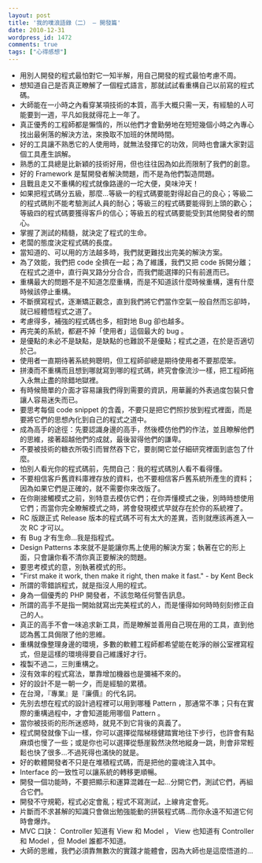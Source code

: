 ```yaml
---
layout: post
title: '我的噗浪語錄（二） – 開發篇'
date: 2010-12-31
wordpress_id: 1472
comments: true
tags: ["心得感想"]
---
```


<!--more-->

* 用別人開發的程式最怕對它一知半解，用自己開發的程式最怕考慮不周。
* 想知道自己是否真正瞭解了一個程式語言，那就試試看重構自己以前寫的程式碼。
* 大師能在一小時之內看穿某項技術的本質，高手大概只需一天，有經驗的人可能要到一週，平凡如我就得花上一年了。
* 真正優秀的工程師都是懶惰的，所以他們才會勤勞地在短短幾個小時之內專心找出最俐落的解決方法，來換取不加班的休閒時間。
* 好的工具讓不熟悉它的人使用時，就無法發揮它的功效，同時也會讓大家對這個工具產生誤解。
* 熟悉的工具總是比新穎的技術好用，但也往往因為如此而限制了我們的創意。
* 好的 Framework 是幫開發者解決問題，而不是為他們製造問題。
* 且戰且走又不重構的程式就像路邊的一坨大便，臭味沖天！
* 如果把程式碼分五級，那麼...等級一的程式碼要能對得起自己的良心；等級二的程式碼則不能考驗測試人員的耐心；等級三的程式碼要能得到上頭的歡心；等級四的程式碼要獲得客戶的信心；等級五的程式碼要能受到其他開發者的關心。
* 掌握了測試的精髓，就決定了程式的生命。
* 老闆的態度決定程式碼的長度。
* 當知道的、可以用的方法越多時，我們就更難找出完美的解決方案。
* 為了效能，我們把 code 全擠在一起；為了維護，我們又把 code 拆開分離；在程式之道中，直行與叉路分分合合，而我們能選擇的只有前進而已。
* 重構最大的問題不是不知道怎麼重構，而是不知道該什麼時候重構，還有什麼時候該停止重構。
* 不斷撰寫程式，逐漸矯正觀念，直到我們將它們當作空氣一般自然而忘卻時，就已經體悟程式之道了。
* 考慮得多，補強的程式碼也多，相對地 Bug 卻也越多。
* 再完美的系統，都避不掉「使用者」這個最大的 bug 。
* 是優點的未必不是缺點，是缺點的也難說不是優點；程式之道，在於是否適切於己。
* 使用者一直期待著系統夠聰明，但工程師卻總是期待使用者不要那麼笨。
* 拼湊而不重構而且想到哪就寫到哪的程式碼，終究會像流沙一樣，把工程師拖入永無止盡的除錯地獄裡。
* 有時候簡單的介面才容易讓我們得到需要的資訊，用華麗的外表過度包裝只會讓人容易迷失而已。
* 要思考每個 code snippet 的含義，不要只是把它們照抄放到程式裡面，而是要將它們的思想內化到自己的程式之道中。
* 成為高手的途徑：先要認識身邊的高手，然後模仿他們的作法，並且瞭解他們的思維，接著超越他們的成就，最後習得他們的謙卑。
* 不要被技術的糖衣所吸引而冒然吞下它，要剖開它並仔細研究裡面到底包了什麼。
* 怕別人看光你的程式碼前，先問自己：我的程式碼別人看不看得懂。
* 不要相信客戶舊資料庫裡存放的資料，也不要相信客戶舊系統所產生的資料；因為如果它們是正確的，就不需要你來改版了。
* 在你剛接觸模式之前，別特意去模仿它們；在你弄懂模式之後，別時時想使用它們；而當你完全瞭解模式之時，將會發現模式早就存在於你的系統裡了。
* RC 版跟正式 Release 版本的程式碼不可有太大的差異，否則就應該再進入一次 RC 才可以。
* 有 Bug 才有生命...我是指程式。
* Design Patterns 本來就不是能讓你馬上使用的解決方案；執著在它的形上面，只會讓你看不清你真正要解決的問題。
* 要思考模式的意，別執著模式的形。
* "First make it work, then make it right, then make it fast." - by Kent Beck
* 所謂的零錯誤程式，就是指沒人用的程式。
* 身為一個優秀的 PHP 開發者，不該忽略任何警告訊息。
* 所謂的高手不是指一開始就寫出完美程式的人，而是懂得如何時時刻刻修正自己的人。
* 真正的高手不會一味追求新工具，而是瞭解並善用自己現在用的工具，直到他認為舊工具侷限了他的思維。
* 重構就像整理身邊的環境，多數的軟體工程師都希望能在乾淨的辦公室裡寫程式，但是這樣的環境得要自己維護好才行。
* 複製不過二，三則重構之。
* 沒有效率的程式寫法，單靠增加機器也是彌補不來的。
* 好的設計不是一朝一夕，而是經驗的累積。
* 在台灣，『專業』是『廉價』的代名詞。
* 先別去想在程式的設計過程裡可以用到哪種 Pattern ，那通常不準；只有在實際的重構過程中，才會知道能用哪個 Pattern 。
* 當你被技術的形所迷惑時，就見不到它背後的真義了。
* 程式開發就像下山一樣，你可以選擇從階梯穩健踏實地往下步行，也許會有點麻煩也慢了一些；或是你也可以選擇從懸崖毅然決然地縱身一跳，則會非常輕鬆也快了很多...不過死得也滿快的就是。
* 好的軟體開發者不只是在堆積程式碼，而是把他的靈魂注入其中。
* Interface 的一致性可以讓系統的轉移更順暢。
* 開發一個功能時，不要把顯示和運算混雜在一起...分開它們，測試它們，再組合它們。
* 開發不守規範，程式必定會亂；程式不寫測試，上線肯定會死。
* 片斷而不求甚解的知識只會做出勉強能動的拼裝程式碼...而你永遠不知道它何時會爆炸。
* MVC 口訣： Controller 知道有 View 和 Model ， View 也知道有 Controller 和 Model ，但 Model 誰都不知道。
* 大師的思維，我們必須靠無數次的實踐才能體會，因為大師也是這麼悟道的...

